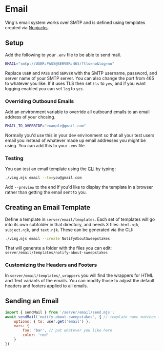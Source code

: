 # Email
Ving's email system works over SMTP and is defined using templates created via [Nunjucks](https://mozilla.github.io/nunjucks/).

## Setup

Add the following to your `.env` file to be able to send mail. 

```bash
EMAIL="smtp://USER:PASS@SERVER:465/?tls=no&log=no"
```

Replace `USER` and `PASS` and `SERVER` with the SMTP username, password, and server name of your SMTP server. You can also change the port from 465 to whatever you like. If it uses TLS then set `tls` to `yes`, and if you want logging enabled you can set `log` to `yes`.

### Overriding Outbound Emails

Add an environment variable to override all outbound emails to an email address of your chosing. 

```bash
EMAIL_TO_OVERRIDE="example@gmail.com"
```

Normally you'd use this in your dev environment so that all your test users email you instead of whatever made up email addresses you might be using. You can add this to your `.env` file.

### Testing
You can test an email template using the [CLI](cli.html) by typing:

```bash
./ving.mjs email --to=you@gmail.com
```

Add `--preview` to the end if you'd like to display the template in a browser rather than getting the email sent to you.

## Creating an Email Template

Define a template in `server/email/templates`. Each set of templates will go into its own subfolder in that directory, and needs 3 files: `html.njk`, `subject.njk`, and `text.njk`. These can be generated via the CLI:

```bash
./ving.mjs email --create NotifyAboutSweepstakes
```

That will generate a folder with the files you can edit: `server/email/templates/notify-about-sweepstakes`


### Customizing the Headers and Footers

In `server/email/templates/_wrappers` you will find the wrappers for HTML and Text variants of the emails. You can modify those to adjust the default headers and footers applied to all emails.


## Sending an Email

```js
import { sendMail } from '/server/email/send.mjs';
await sendMail('notify-about-sweepstakes', { // template name matches the folder name
    options: { to: user.get('email') }, 
    vars: {
        foo: 'bar', // put whatever you like here
        color: 'red'
    }
})
```